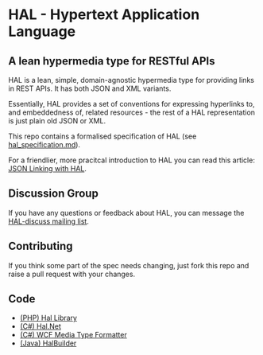# HAL - Hypertext Application Language

## A lean hypermedia type for RESTful APIs

HAL is a lean, simple, domain-agnostic hypermedia type for providing links in REST APIs. It has both JSON and XML variants.

Essentially, HAL provides a set of conventions for expressing hyperlinks to, and embeddedness of, related resources - the rest of a HAL representation is just plain old JSON or XML. 

This repo contains a formalised specification of HAL (see [hal\_specification.md][1]).

For a friendlier, more pracitcal introduction to HAL you can read this article: [JSON Linking with HAL][2].

## Discussion Group

If you have any questions or feedback about HAL, you can message the [HAL-discuss mailing list][3]. 

## Contributing
If you think some part of the spec needs changing, just fork this repo
and raise a pull request with your changes.

## Code
* [(PHP) Hal Library][4]
* [(C#) Hal.Net][5]
* [(C#) WCF Media Type Formatter][6]
* [(Java) HalBuilder][7]


 [1]: https://github.com/mikekelly/hal_specification/blob/master/hal_specification.md
 [2]: http://blog.stateless.co/post/13296666138/json-linking-with-hal
 [3]: http://groups.google.com/group/hal-discuss
 [4]: https://github.com/zircote/Hal
 [5]: https://github.com/talios/halbuilder
 [6]: http://hal.codeplex.com/
 [7]: https://bitbucket.org/smichelotti/hal-media-type
